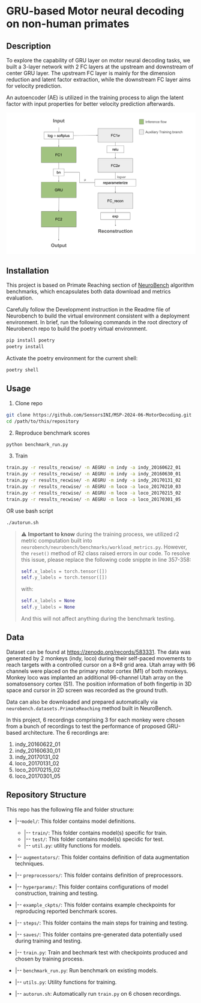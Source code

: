 # GRU-based Motor neural decoding on non-human primates

## Description

To explore the capability of GRU layer on motor neural decoding  tasks, we built a 3-layer network with 2 FC layers at the upstream and downstream of center GRU layer. The upstream FC layer is mainly for the dimension reduction and latent factor extraction, while the downstream FC layer aims for velocity prediction.

An autoencoder (AE) is utilized in the training process to align the latent factor with input properties for better velocity prediction afterwards.

![Model Architecture](figures/model_arch.png)


## Installation

This project is based on Primate Reaching section of [NeuroBench](https://github.com/NeuroBench/neurobench) algorithm benchmarks, which encapsulates both data download and metrics evaluation.  

Carefully follow the Developmemt instruction in the Readme file of Neurobench to build the virtual environment consistent with a deployment environment. In brief, run the following commands in the root directory of Neurobench repo to build the poetry virtual environment.
```bash
pip install poetry
poetry install
```

Activate the poetry environment for the current shell:
```bash
poetry shell
```

## Usage
1. Clone repo
```bash
git clone https://github.com/SensorsINI/MSP-2024-06-MotorDecoding.git
cd /path/to/this/repository
```
2. Reproduce benchmark scores
```bash
python benchmark_run.py 
```
3. Train
```bash
train.py -r results_recwise/ -n AEGRU -m indy -a indy_20160622_01
train.py -r results_recwise/ -n AEGRU -m indy -a indy_20160630_01
train.py -r results_recwise/ -n AEGRU -m indy -a indy_20170131_02
train.py -r results_recwise/ -n AEGRU -m loco -a loco_20170210_03
train.py -r results_recwise/ -n AEGRU -m loco -a loco_20170215_02
train.py -r results_recwise/ -n AEGRU -m loco -a loco_20170301_05
```
OR use bash script
```bash
./autorun.sh
```

> ⚠️ __Important to know__ during the training process, we utilized r2 metric computation built into `neurobench/neurobench/benchmarks/workload_metrics.py`. However, the `reset()` method of R2 class raised errors in our code. To resolve this issue, please replace the following code snippte in line 357-358:
>```python 
>self.x_labels = torch.tensor([])
>self.y_labels = torch.tensor([])
>```
> with:
>```python
>self.x_labels = None
>self.y_labels = None
>```
> And this will not affect anything during the benchmark testing.

## Data

Dataset can be found at https://zenodo.org/records/583331. The data was generated by 2 monkeys (indy, loco) during their self-paced movements to reach targets with a controlled cursor on a 8*8 grid area. Utah array with 96 channels were placed on the primary motor cortex (M1) of both monkeys. Monkey loco was implanted an additional 96-channel Utah array on the somatosensory cortex (S1). The position information of both fingertip in 3D space and cursor in 2D screen was recorded as the ground truth.

Data can also be downloaded and prepared automatically via `neurobench.datasets.PrimateReaching` method built in NeuroBench.

In this project, 6 recordings comprising 3 for each monkey were chosen from a bunch of recordings to test the performance of proposed GRU-based architecture. The 6 recordings are:

1. indy_20160622_01
2. indy_20160630_01
3. indy_20170131_02
4. loco_20170131_02
5. loco_20170215_02
6. loco_20170301_05

## Repository Structure

This repo has the following file and folder structure:

- |--`model/`: This folder contains    model definitions.

    - |-- `train/`: This folder contains model(s) specific for train.
    - |-- `test/`: This folder contains model(s) specidic for test. 
    - |-- `util.py`: utility functions for models.
- |-- `augmentators/`: This folder contains definition of data augmentation techniques.
- |-- `preprocessors/`: This folder contains definition of preprocessors.
- |-- `hyperparams/`: This folder contains configurations of model construction, training and testing.
- |-- `example_ckpts/`: This folder contains example checkpoints for reproducing reported benchmark scores.
- |-- `steps/`: This folder contains the main steps for training and testing.
- |-- `saves/`: This folder contains pre-generated data potentially used during training and testing.
- |-- `train.py`: Train and bechmark test with checkpoints produced and chosen by training process.
- |-- `benchmark_run.py`: Run benchmark on existing models.
- |-- `utils.py`: Utility functions for training.
- |-- `autorun.sh`: Automatically run `train.py` on 6 chosen recordings.

<!-- ### Contact -->
